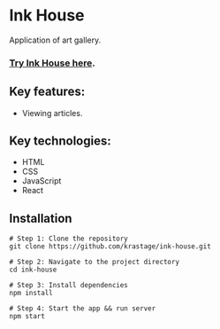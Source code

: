 # Ink House
Application of art gallery.

### [Try Ink House here](https://ink-house-six.vercel.app/).

## Key features:
- Viewing articles.

## Key technologies:
- HTML
- CSS
- JavaScript
- React

## Installation
```
# Step 1: Clone the repository
git clone https://github.com/krastage/ink-house.git

# Step 2: Navigate to the project directory  
cd ink-house

# Step 3: Install dependencies 
npm install

# Step 4: Start the app && run server
npm start 
```
